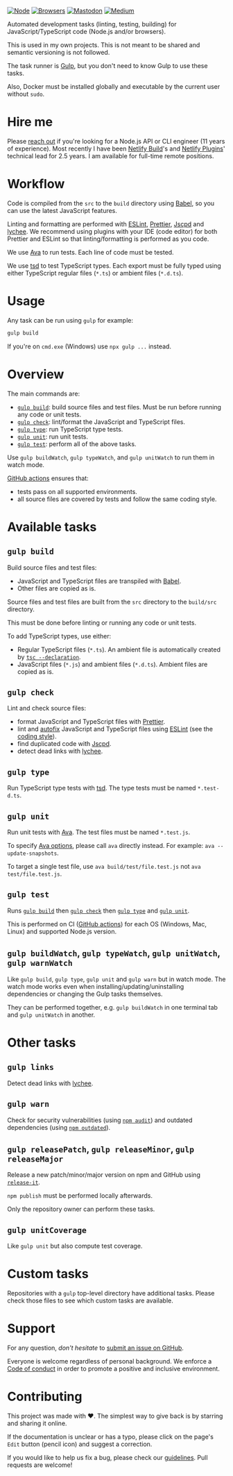 [![Node](https://img.shields.io/badge/-Node.js-808080?logo=node.js&colorA=404040&logoColor=66cc33)](https://www.npmjs.com/package/@ehmicky/dev-tasks)
[![Browsers](https://img.shields.io/badge/-Browsers-808080?logo=firefox&colorA=404040)](https://www.npmjs.com/package/@ehmicky/dev-tasks)
[![Mastodon](https://img.shields.io/badge/-Mastodon-808080.svg?logo=mastodon&colorA=404040&logoColor=9590F9)](https://fosstodon.org/@ehmicky)
[![Medium](https://img.shields.io/badge/-Medium-808080.svg?logo=medium&colorA=404040)](https://medium.com/@ehmicky)

Automated development tasks (linting, testing, building) for
JavaScript/TypeScript code (Node.js and/or browsers).

This is used in my own projects. This is not meant to be shared and semantic
versioning is not followed.

The task runner is [Gulp](https://gulpjs.com/), but you don't need to know Gulp
to use these tasks.

Also, Docker must be installed globally and executable by the current user
without `sudo`.

# Hire me

Please
[reach out](https://www.linkedin.com/feed/update/urn:li:activity:7117265228068716545/)
if you're looking for a Node.js API or CLI engineer (11 years of experience).
Most recently I have been [Netlify Build](https://github.com/netlify/build)'s
and [Netlify Plugins](https://www.netlify.com/products/build/plugins/)'
technical lead for 2.5 years. I am available for full-time remote positions.

# Workflow

Code is compiled from the `src` to the `build` directory using
[Babel](https://babeljs.io/), so you can use the latest JavaScript features.

Linting and formatting are performed with [ESLint](https://eslint.org/),
[Prettier](https://prettier.io/), [Jscpd](https://github.com/kucherenko/jscpd)
and [lychee](https://lychee.cli.rs). We recommend using plugins with your IDE
(code editor) for both Prettier and ESLint so that linting/formatting is
performed as you code.

We use [Ava](https://github.com/avajs/ava) to run tests. Each line of code must
be tested.

We use [tsd](https://github.com/SamVerschueren/tsd) to test TypeScript types.
Each export must be fully typed using either TypeScript regular files (`*.ts`)
or ambient files (`*.d.ts`).

# Usage

Any task can be run using `gulp` for example:

```bash
gulp build
```

If you're on `cmd.exe` (Windows) use `npx gulp ...` instead.

# Overview

The main commands are:

- [`gulp build`](#gulp-build): build source files and test files. Must be run
  before running any code or unit tests.
- [`gulp check`](#gulp-check): lint/format the JavaScript and TypeScript files.
- [`gulp type`](#gulp-type): run TypeScript type tests.
- [`gulp unit`](#gulp-unit): run unit tests.
- [`gulp test`](#gulp-test): perform all of the above tasks.

Use `gulp buildWatch`, `gulp typeWatch`, and `gulp unitWatch` to run them in
watch mode.

[GitHub actions](https://github.com/features/actions) ensures that:

- tests pass on all supported environments.
- all source files are covered by tests and follow the same coding style.

# Available tasks

## `gulp build`

Build source files and test files:

- JavaScript and TypeScript files are transpiled with
  [Babel](https://babeljs.io/).
- Other files are copied as is.

Source files and test files are built from the `src` directory to the
`build/src` directory.

This must be done before linting or running any code or unit tests.

To add TypeScript types, use either:

- Regular TypeScript files (`*.ts`). An ambient file is automatically created by
  [`tsc --declaration`](https://www.typescriptlang.org/tsconfig#declaration).
- JavaScript files (`*.js`) and ambient files (`*.d.ts`). Ambient files are
  copied as is.

## `gulp check`

Lint and check source files:

- format JavaScript and TypeScript files with [Prettier](https://prettier.io/).
- lint and
  [autofix](https://eslint.org/docs/user-guide/command-line-interface#fixing-problems)
  JavaScript and TypeScript files using [ESLint](https://eslint.org/) (see the
  [coding style](https://github.com/ehmicky/eslint-config#coding-style)).
- find duplicated code with [Jscpd](https://github.com/kucherenko/jscpd).
- detect dead links with [lychee](https://lychee.cli.rs/).

## `gulp type`

Run TypeScript type tests with [tsd](https://github.com/SamVerschueren/tsd). The
type tests must be named `*.test-d.ts`.

## `gulp unit`

Run unit tests with [Ava](https://github.com/avajs/ava). The test files must be
named `*.test.js`.

To specify
[Ava options](https://github.com/avajs/ava/blob/master/docs/05-command-line.md),
please call `ava` directly instead. For example: `ava --update-snapshots`.

To target a single test file, use `ava build/test/file.test.js` not
`ava test/file.test.js`.

## `gulp test`

Runs [`gulp build`](#gulp-build) then [`gulp check`](#gulp-check) then
[`gulp type`](#gulp-type) and [`gulp unit`](#gulp-unit).

This is performed on CI ([GitHub actions](https://github.com/features/actions))
for each OS (Windows, Mac, Linux) and supported Node.js version.

## `gulp buildWatch`, `gulp typeWatch`, `gulp unitWatch`, `gulp warnWatch`

Like `gulp build`, `gulp type`, `gulp unit` and `gulp warn` but in watch mode.
The watch mode works even when installing/updating/uninstalling dependencies or
changing the Gulp tasks themselves.

They can be performed together, e.g. `gulp buildWatch` in one terminal tab and
`gulp unitWatch` in another.

# Other tasks

## `gulp links`

Detect dead links with [lychee](https://lychee.cli.rs/).

## `gulp warn`

Check for security vulnerabilities (using
[`npm audit`](https://docs.npmjs.com/cli/audit)) and outdated dependencies
(using [`npm outdated`](https://docs.npmjs.com/cli/outdated)).

## `gulp releasePatch`, `gulp releaseMinor`, `gulp releaseMajor`

Release a new patch/minor/major version on npm and GitHub using
[`release-it`](https://github.com/webpro/release-it).

`npm publish` must be performed locally afterwards.

Only the repository owner can perform these tasks.

## `gulp unitCoverage`

Like `gulp unit` but also compute test coverage.

# Custom tasks

Repositories with a `gulp` top-level directory have additional tasks. Please
check those files to see which custom tasks are available.

# Support

For any question, _don't hesitate_ to [submit an issue on GitHub](../../issues).

Everyone is welcome regardless of personal background. We enforce a
[Code of conduct](CODE_OF_CONDUCT.md) in order to promote a positive and
inclusive environment.

# Contributing

This project was made with ❤️. The simplest way to give back is by starring and
sharing it online.

If the documentation is unclear or has a typo, please click on the page's `Edit`
button (pencil icon) and suggest a correction.

If you would like to help us fix a bug, please check our
[guidelines](CONTRIBUTING.md). Pull requests are welcome!

<!-- Thanks go to our wonderful contributors: -->

<!-- ALL-CONTRIBUTORS-LIST:START -->
<!-- prettier-ignore -->
<!--
<table><tr><td align="center"><a href="https://fosstodon.org/@ehmicky"><img src="https://avatars2.githubusercontent.com/u/8136211?v=4" width="100px;" alt="ehmicky"/><br /><sub><b>ehmicky</b></sub></a><br /><a href="https://github.com/ehmicky/dev-tasks/commits?author=ehmicky" title="Code">💻</a> <a href="#design-ehmicky" title="Design">🎨</a> <a href="#ideas-ehmicky" title="Ideas, Planning, & Feedback">🤔</a> <a href="https://github.com/ehmicky/dev-tasks/commits?author=ehmicky" title="Documentation">📖</a></td></tr></table>
-->
<!-- ALL-CONTRIBUTORS-LIST:END -->
